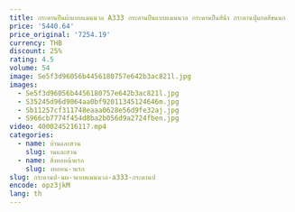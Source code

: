 ```yaml
---
title: กระดานปืนผ้าแบบแมนนวล A333 กระดานปืนแบบแมนนวล กระดานปืนสีน้ํา กระดานปุ่มกดสีขนนก
price: '5440.64'
price_original: '7254.19'
currency: THB
discount: 25%
rating: 4.5
volume: 54
image: Se5f3d96056b4456180757e642b3ac821l.jpg
images:
  - Se5f3d96056b4456180757e642b3ac821l.jpg
  - S35245d96d9064aa0bf92011345124646m.jpg
  - Sb11257cf311748eaaa0628e56d9fe32aj.jpg
  - S966cb7774f454d8ba2b056d9a2724fben.jpg
video: 4000245216117.mp4
categories:
  - name: บ้านและสวน
    slug: านและสวน
  - name: สิ่งทอหน้าแรก
    slug: งทอหน-าแรก
slug: กระดานป-นผ-าแบบแมนนวล-a333-กระดานป
encode: opz3jkM
lang: th
---
```

  